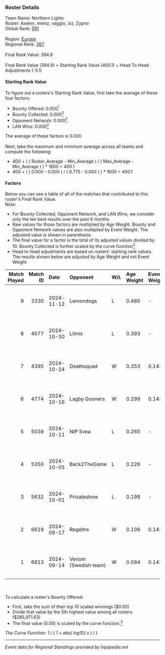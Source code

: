 ### Roster Details<br />
Team Name: Northern Lights<br />
Roster: Axelen, meinz, vaggio, ziz, Zypno<br />
Global Rank: [591](../../standings_global_2025_02_28.md)<br />
<br />
Region: [Europe]( ../../standings_europe_2025_02_28.md)<br />
Regional Rank: [367]( ../../standings_europe_2025_02_28.md)<br />
<br />
Final Rank Value:  394.9<br />
<br />
Final Rank Value (394.9) = Starting Rank Value (400.1) + Head To Head Adjustments (-5.1)<br />

#### Starting Rank Value<br />
To figure out a rosters's Starting Rank Value, first take the average of these four factors:<br />
- Bounty Offered: 0.000[<sup>1</sup>](#table2)
- Bounty Collected: 0.000[<sup>2</sup>](#table1)
- Opponent Network: 0.000[<sup>2</sup>](#table1)
- LAN Wins: 0.000[<sup>2</sup>](#table1)

The average of these factors is 0.000<br />
<br />
Next, take the maximum and minimum average across all teams and compute the following:<br />
- 400 + ( ( Roster_Average - Min_Average ) / ( Max_Average - Min_Average ) ) * 1600 = 400.1
- 400 + ( ( 0.000 - 0.000 ) / ( 0.775 - 0.000 ) ) * 1600 = 400.1


#### Factors<br />
Below you can see a table of all of the matches that contributed to this roster's Final Rank Value.<br />
Note:<br />

- For Bounty Collected, Opponent Network, and LAN Wins, we consider only the ten best results over the past 6 months.
- Raw values for those factors are multiplied by Age Weight. Bounty and Opponent Network values are also multiplied by Event Weight. The adjusted value is shown in parenthesis.
- The final value for a factor is the total of its adjusted values divided by 10. Bounty Collected is further scaled by the curve function[<sup>3</sup>](#curveFunction)
- Head to head adjustments are based on rosters' starting rank values. The results shown below are adjusted by Age Weight and not Event Weight
<span id="table1"></span><br />


| Match Played | Match ID | Date       | Opponent             | W/L | Age Weight | Event Weight | Bounty Collected | Opponent Network | LAN Wins  | H2H Adj. | Roster                            |
| -: | -: | :- | :- | :- | :- | :- | :- | :- | :- | -: | :- |
|            9 |     3330 | 2024-11-12 | Lemondogs            | L   | 0.480      | -            | -                | -                | -         |    -7.43 | Axelen, meinz, vaggio, ziz, Zypno |
|            8 |     4077 | 2024-10-30 | Lilmix               | L   | 0.393      | -            | -                | -                | -         |    -4.15 | Axelen, meinz, vaggio, ziz, Zypno |
|            7 |     4395 | 2024-10-24 | Deathsquad           | W   | 0.353      | 0.143        | 0.000 (0.000)    | 0.013 (0.001)    | 0 (0.000) |     5.52 | Axelen, meinz, vaggio, ziz, Zypno |
|            6 |     4774 | 2024-10-16 | Lagby Gooners        | W   | 0.299      | 0.143        | 0.000 (0.000)    | 0.000 (0.000)    | 0 (0.000) |     4.68 | Axelen, meinz, vaggio, ziz, Zypno |
|            5 |     5039 | 2024-10-11 | NIP Svea             | L   | 0.265      | -            | -                | -                | -         |    -4.19 | Axelen, meinz, vaggio, ziz, Zypno |
|            4 |     5350 | 2024-10-05 | Back2TheGame         | L   | 0.226      | -            | -                | -                | -         |    -0.86 | Axelen, H0TI, meinz, vaggio, ziz  |
|            3 |     5632 | 2024-10-01 | Privateshow          | L   | 0.199      | -            | -                | -                | -         |    -2.09 | Axelen, meinz, vaggio, ziz, Zypno |
|            2 |     6619 | 2024-09-17 | Regeltre             | W   | 0.106      | 0.143        | 0.000 (0.000)    | 0.003 (0.000)    | 0 (0.000) |     1.67 | Axelen, meinz, vaggio, ziz, Zypno |
|            1 |     6813 | 2024-09-14 | Venom (Swedish team) | W   | 0.084      | 0.143        | 0.000 (0.000)    | 0.068 (0.001)    | 0 (0.000) |     1.72 | Axelen, meinz, vaggio, ziz, Zypno |

<br />
<span id="table2"></span><br />
To calculate a roster's Bounty Offered:<br />

- First, take the sum of their top 10 scaled winnings ($0.00)
- Divide that value by the 5th highest value among all rosters ($285,971.63)
- The final value (0.00) is scaled by the curve function.[<sup>3</sup>](#curveFunction)

<span id="curveFunction"></span>_The Curve Function: 1 / ( 1 + abs( log10( x ) ) )_<br />

---
_Event data for Regional Standings provided by liquipedia.net_<br />
